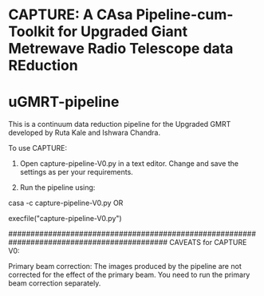 # CAPTURE: A CAsa Pipeline-cum-Toolkit for Upgraded Giant Metrewave Radio Telescope data REduction

# uGMRT-pipeline
This is a continuum data reduction pipeline for the Upgraded GMRT developed by Ruta Kale and Ishwara Chandra.

To use CAPTURE:

1. Open capture-pipeline-V0.py in a text editor. Change and save the settings as per your requirements.

2. Run the pipeline using:

casa -c capture-pipeline-V0.py
OR 

execfile("capture-pipeline-V0.py")

############################################################################################
CAVEATS for CAPTURE V0:

Primary beam correction:
The images produced by the pipeline are not corrected for the effect of the primary beam. You need to run the primary beam correction separately.



